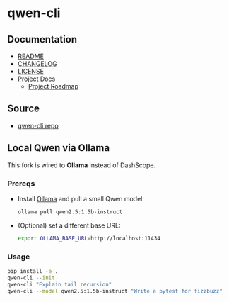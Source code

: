 # qwen-cli

## Documentation

- [README](./README.md)
- [CHANGELOG](./CHANGELOG.md)
- [LICENSE](./LICENSE)
- [Project Docs](./docs/README.md)
  - [Project Roadmap](./docs/roadmap.md)

## Source

- [qwen-cli repo](https://github.com/MrFrey75/qwen-cli.git)

## Local Qwen via Ollama

This fork is wired to **Ollama** instead of DashScope.

### Prereqs
- Install [Ollama](https://ollama.com) and pull a small Qwen model:
  ```bash
  ollama pull qwen2.5:1.5b-instruct
  ```
- (Optional) set a different base URL:
  ```bash
  export OLLAMA_BASE_URL=http://localhost:11434
  ```

### Usage
```bash
pip install -e .
qwen-cli --init
qwen-cli "Explain tail recursion"
qwen-cli --model qwen2.5:1.5b-instruct "Write a pytest for fizzbuzz"
```